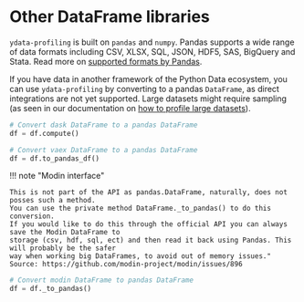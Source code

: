 # Other DataFrame libraries

`ydata-profiling` is built on `pandas` and `numpy`. Pandas supports a
wide range of data formats including CSV, XLSX, SQL, JSON, HDF5, SAS,
BigQuery and Stata. Read more on [supported formats by
Pandas](https://pandas.pydata.org/docs/user_guide/io.html).

If you have data in another framework of the Python Data ecosystem, you
can use `ydata-profiling` by converting to a pandas `DataFrame`, as
direct integrations are not yet supported. Large datasets might require
sampling (as seen in our documentation on [how to profile large datasets](../features/big_data.md)).

```python linenums="1" title="Dask to Pandas"
# Convert dask DataFrame to a pandas DataFrame
df = df.compute()
```

```python linenums="1" title="Vaex to Pandas"
# Convert vaex DataFrame to a pandas DataFrame
df = df.to_pandas_df()
```
!!! note "Modin interface"

    This is not part of the API as pandas.DataFrame, naturally, does not posses such a method.
    You can use the private method DataFrame._to_pandas() to do this conversion.
    If you would like to do this through the official API you can always save the Modin DataFrame to
    storage (csv, hdf, sql, ect) and then read it back using Pandas. This will probably be the safer
    way when working big DataFrames, to avoid out of memory issues."
    Source: https://github.com/modin-project/modin/issues/896

```python linenums="1" title="Modin to Pandas"
# Convert modin DataFrame to pandas DataFrame
df = df._to_pandas()
```
